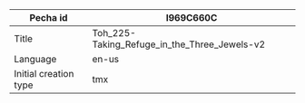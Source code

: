 |Pecha id | I969C660C
| --- | --- 
|Title | Toh_225-Taking_Refuge_in_the_Three_Jewels-v2 
|Language | en-us
|Initial creation type | tmx